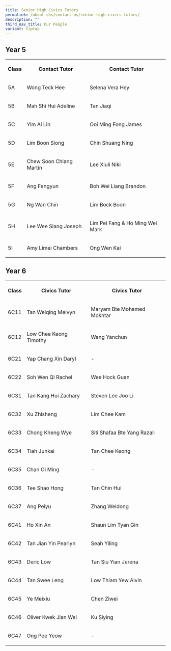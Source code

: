 ```yaml
---
title: Senior High Civics Tutors
permalink: /about-dhs/contact-us/senior-high-civics-tutors/
description: ""
third_nav_title: Our People
variant: tiptap
---
```

<h2>Year 5</h2><table><tbody><tr><th rowspan="1" colspan="1"><p>Class</p></th><th rowspan="1" colspan="1"><p>Contact Tutor</p></th><th rowspan="1" colspan="1"><p>Contact Tutor</p></th></tr><tr><td rowspan="1" colspan="1"><p>5A</p></td><td rowspan="1" colspan="1"><p>Wong Teck Hee</p></td><td rowspan="1" colspan="1"><p>Selena Vera Hey</p></td></tr><tr><td rowspan="1" colspan="1"><p>5B</p></td><td rowspan="1" colspan="1"><p>Mah Shi Hui Adeline</p></td><td rowspan="1" colspan="1"><p>Tan Jiaqi</p></td></tr><tr><td rowspan="1" colspan="1"><p>5C</p></td><td rowspan="1" colspan="1"><p>Yim Ai Lin</p></td><td rowspan="1" colspan="1"><p>Ooi Ming Fong James</p></td></tr><tr><td rowspan="1" colspan="1"><p>5D</p></td><td rowspan="1" colspan="1"><p>Lim Boon Siong</p></td><td rowspan="1" colspan="1"><p>Chin Shuang Ning</p></td></tr><tr><td rowspan="1" colspan="1"><p>5E</p></td><td rowspan="1" colspan="1"><p>Chew Soon Chiang Martin</p></td><td rowspan="1" colspan="1"><p>Lee Xiuli Niki</p></td></tr><tr><td rowspan="1" colspan="1"><p>5F</p></td><td rowspan="1" colspan="1"><p>Ang Fengyun</p></td><td rowspan="1" colspan="1"><p>Boh Wei Liang Brandon</p></td></tr><tr><td rowspan="1" colspan="1"><p>5G</p></td><td rowspan="1" colspan="1"><p>Ng Wan Chin</p></td><td rowspan="1" colspan="1"><p>Lim Bock Boon</p></td></tr><tr><td rowspan="1" colspan="1"><p>5H</p></td><td rowspan="1" colspan="1"><p>Lee Wee Siang Joseph</p></td><td rowspan="1" colspan="1"><p>Lim Pei Fang &amp; Ho Ming Wei Mark</p></td></tr><tr><td rowspan="1" colspan="1"><p>5I</p></td><td rowspan="1" colspan="1"><p>Amy Limei Chambers</p></td><td rowspan="1" colspan="1"><p>Ong Wen Kai</p></td></tr></tbody></table><h2>Year 6</h2><table><tbody><tr><th rowspan="1" colspan="1"><p>Class</p></th><th rowspan="1" colspan="1"><p>Civics Tutor</p></th><th rowspan="1" colspan="1"><p>Civics Tutor</p></th></tr><tr><td rowspan="1" colspan="1"><p>6C11</p></td><td rowspan="1" colspan="1"><p>Tan Weiqing Melvyn</p></td><td rowspan="1" colspan="1"><p>Maryam Bte Mohamed Mokhtar</p></td></tr><tr><td rowspan="1" colspan="1"><p>6C12</p></td><td rowspan="1" colspan="1"><p>Low Chee Keong Timothy</p></td><td rowspan="1" colspan="1"><p>Wang Yanchun</p></td></tr><tr><td rowspan="1" colspan="1"><p>6C21</p></td><td rowspan="1" colspan="1"><p>Yap Chang Xin Daryl</p></td><td rowspan="1" colspan="1"><p>-</p></td></tr><tr><td rowspan="1" colspan="1"><p>6C22</p></td><td rowspan="1" colspan="1"><p>Soh Wen Qi Rachel</p></td><td rowspan="1" colspan="1"><p>Wee Hock Guan</p></td></tr><tr><td rowspan="1" colspan="1"><p>6C31</p></td><td rowspan="1" colspan="1"><p>Tan Kang Hui Zachary</p></td><td rowspan="1" colspan="1"><p>Steven Lee Joo Li</p></td></tr><tr><td rowspan="1" colspan="1"><p>6C32</p></td><td rowspan="1" colspan="1"><p>Xu Zhisheng</p></td><td rowspan="1" colspan="1"><p>Lim Chee Kam</p></td></tr><tr><td rowspan="1" colspan="1"><p>6C33</p></td><td rowspan="1" colspan="1"><p>Chong Kheng Wye</p></td><td rowspan="1" colspan="1"><p>Siti Shafaa Bte Yang Razali</p></td></tr><tr><td rowspan="1" colspan="1"><p>6C34</p></td><td rowspan="1" colspan="1"><p>Tiah Junkai</p></td><td rowspan="1" colspan="1"><p>Tan Chee Keong</p></td></tr><tr><td rowspan="1" colspan="1"><p>6C35</p></td><td rowspan="1" colspan="1"><p>Chan Oi Ming</p></td><td rowspan="1" colspan="1"><p>-</p></td></tr><tr><td rowspan="1" colspan="1"><p>6C36</p></td><td rowspan="1" colspan="1"><p>Tee Shao Hong</p></td><td rowspan="1" colspan="1"><p>Tan Chin Hui</p></td></tr><tr><td rowspan="1" colspan="1"><p>6C37</p></td><td rowspan="1" colspan="1"><p>Ang Peiyu</p></td><td rowspan="1" colspan="1"><p>Zhang Weidong</p></td></tr><tr><td rowspan="1" colspan="1"><p>6C41</p></td><td rowspan="1" colspan="1"><p>Ho Xin An</p></td><td rowspan="1" colspan="1"><p>Shaun Lim Tyan Gin</p></td></tr><tr><td rowspan="1" colspan="1"><p>6C42</p></td><td rowspan="1" colspan="1"><p>Tan Jian Yin Pearlyn</p></td><td rowspan="1" colspan="1"><p>Seah Yiling</p></td></tr><tr><td rowspan="1" colspan="1"><p>6C43</p></td><td rowspan="1" colspan="1"><p>Deric Low</p></td><td rowspan="1" colspan="1"><p>Tan Siu Yian Jerena</p></td></tr><tr><td rowspan="1" colspan="1"><p>6C44</p></td><td rowspan="1" colspan="1"><p>Tan Swee Leng</p></td><td rowspan="1" colspan="1"><p>Low Thiam Yew Alvin</p></td></tr><tr><td rowspan="1" colspan="1"><p>6C45</p></td><td rowspan="1" colspan="1"><p>Ye Meixiu</p></td><td rowspan="1" colspan="1"><p>Chen Ziwei</p></td></tr><tr><td rowspan="1" colspan="1"><p>6C46</p></td><td rowspan="1" colspan="1"><p>Oliver Kwek Jian Wei</p></td><td rowspan="1" colspan="1"><p>Ku Siying</p></td></tr><tr><td rowspan="1" colspan="1"><p>6C47</p></td><td rowspan="1" colspan="1"><p>Ong Pee Yeow</p></td><td rowspan="1" colspan="1"><p>-</p></td></tr></tbody></table><p></p>
